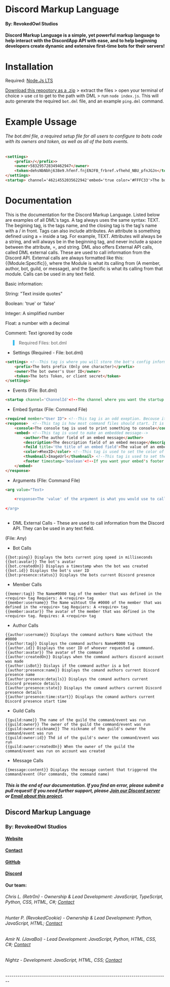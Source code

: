 # Discord Markup Language
<h4>By: RevokedOwl Studios<h4>
Discord Markup Language is a simple, yet powerful markup language to help interact with the DiscordApp API with ease, and to help beginning developers create dynamic and extensive first-time bots for their servers!
<h1>Installation</h1>
Required: <a href="https://nodejs.org/dist/v10.16.2/node-v10.16.2-x64.msi">Node.Js LTS</a>

<a href="https://github.com/revokedowl-studios/DiscordMarkupLanguage/archive/master.zip">Download this repootory as a .zip</a> > extract the files > open your terminal of choice > use `cd` to get to the path with DML > run `node index.js`. This will auto generate the required `bot.dml` file, and an example `ping.dml` command.
<h1>Example Ussage</h1>
<h6>The bot.dml file, a required setup file for all users to configure to bots code with its 
owners and token, as well as all of the bots events.</h6>

```html
<settings>
    <prefix>/</prefix>>
    <owner>583295728349462947</owner>
    <token>dehsNbNbhj638e9.hfenf.fnjENJFB_frbref.vfhehd_NBU_pfnJGJn</token>
</settings>
<startup> channel='462i4552035622942'embed='true color='#FFFC33'>The bot has successfully booted with ping: {{bot:ping}}ms</startup>
```

# Documentation
This is the documentation for the Discord Markup Language. Listed below are examples of all DML's tags. A tag always uses the same syntax: <tag>TEXT</tag>. The begining tag, is the tags name, and the closing tag is the tag's name with a / in front. Tags can also include attributes. An attribute is something defined using a = inside a tag. For example, <tag field='text'>TEXT</tag>. Attributes will always be a string, and will always be in the beginning tag, and never include a space between the attribute, =, and string. DML also offers External API calls, called DML external calls. These are used to call information from the Discord API. External calls are always formatted like this: {{Module:Specific}}, where the Module is what its calling from (A member, author, bot, guild, or message), and the Specific is what its calling from that module. Calls can be used in any text field. 

Basic information:

String: "Text inside quotes"

Boolean: 'true' or 'false'

Integer: A simplified number

Float: a number with a decimal

Comment: Text ignored by code <!--COMMENT-->
  
<blockquote style="border-left: 5px solid #34baeb">Required Files: bot.dml</blockquote>

* Settings (Required - File: bot.dml)
```html
<settings> <!--This tag is where you will store the bot's config information-->
    <prefix>The bots prefix (Only one character)</prefix> 
    <owner>The bot owner's User ID</owner>
    <token>The bots Token, or client secret</token>
</settings>
```
* Events (File: Bot.dml)
```html
<startup channel='ChannelId'<!--The channel where you want the startup message to send--> embed='boolean'<!--If the message is an embed--> color='#HedId' <!--If embed='true', this is the color of  the embedded message-->>What the message will actually say</startup>
```
* Embed Syntax (File: Command File)
```html
<required member="User ID"> <!--This tag is an odd exeption. Becouse it only uses an attribute, it has no closing tag-->
<response>  <!--This tag is how most command files should start. It is used to respond to a command-->
    <console>The console tag is used to print something to console</console>
    <embed> <!--This tag is used to make an embedded message-->
        <author>The author field of an embed message</author>
        <description>The description field of an embed message</description>
        <feild title='the title of an embed field'>The value of an embed field</fields>
        <color>#hexID</color> <!--This tag is used to set the color of an embed message-->
        <thumbnail>ImageUrl</thumbnail> <!--This tag is used to set the tumbnail of an embed messsage-->
        <footer timestamp='boolean'<!--If you want your embed's footer to inclue a timestamp--> image='ImageUrl'<!--The footer icon on your embed-->>The footer field of an embed</footer>
    </embed>
</response>
```
* Arguments (FIle: Command File)
```html
<arg value="Text>
            
    <response>The 'value' of the argument is what you would use to call it. So if the command was ping, and the argumnt value was 1, to call the argument would be `/ping 1`,\nIn an argument, you can use any tags and calls just as you would in the normal command, In this field, you can use things like: <response>, <embed>, <console>, etc.</response>
            
</arg>            
            
```


* DML External Calls - These are used to call information from the Discord API. They can be used in any text field.

(File: Any)

* Bot Calls
```
{{bot:ping}} Displays the bots current ping speed in milliseconds
{{bot:avatar}} The bot's avatar
{{bot.createdOn}} Displays a timestamp when the bot was created
{{bot.id}} Displays the bot's user ID
{{bot:presence:status}} Displays the bots current Discord presence
```
* Member Calls
```
{{memer:tag}} The Name#0000 tag of the member that was defined in the <require> tag Requiers: A <require> tag
{{member:username}} The Name wihtout the #0000 of the member that was defined in the <require> tag Requiers: A <require> tag
{{member:avatar}} The avatar of the member that was defined in the <require> tag. Requires: A <require> tag
```
* Author Calls
```
{{author:username}} Displays the command authors Name without the #0000
{{author:tag}} Displays the command authors Name#0000 tag
{{author.id}} Displays the user ID of whoever requested a command.
{{author:avatar}} The avatar of the command
{{author:createdOn}} Displays when the command authors discord account was made
{{author:isBot}} Dislays if the command author is a bot
{{author:presence:name}} Displays the comand authors current Discord presence name
{{author:presence:details}} Displays the comand authors current Discord presence details
{{author:presence:state}} Displays the comand authors current Discord presence details
{{author:presence:time:start}} Displays the comand authors current Discord presence start time
```
* Guild Calls
```
{{guild:name}} The name of the guild the command/event was run
{{guild:owner}} The owner of the guild the command/event was run
{{guild:owner:nickname}} The nickname of the guild's owner the command/event was run
{{guild:owner:id}} Thd id of the guild's owner the command/event was run
{{guild:owner:createdOn}} When the owner of the guild the command/event was run on account was created
```
* Message Calls
```
{{message:content}} Displays the message content that triggered the command/event (For commands, the command name)
```
          
          
<h5>This is the end of our documentation. If you find an error, please submit a pull request! If you need further support, please <a href="https://discord.gg/DPqH5dW">Join our Discord server</a> or <a href="mailto:dml@revokedowl.xyz">Email about this project</a>.

<h2>Discord Markup Language</h4>
<h3>By: RevokedOwl Studios</h2>
<h4><a href="http://revokedowl.xyz">Website</a></h2>
<h4><a href="mailto:help@revokedowl.xyz">Contact</a></h2>
<h4><a href="https://github.com/revokedowl-studios">GitHub</a></h2>
<h4><a href="https://discord.gg/DPqH5dW">Discord</a></h2>
<h4>Our team:</h4>
<h6>Chris L. (Retr0n) - Ownership & Lead Development: JavaScript, TypeScript, Python, CSS, HTML, C#; <a href="mailto:CLamers@revokedowl.xyz">Contact</a></h6>
    
<h6>Hunter P. (RevokedCookie) - Ownership & Lead Development: Python, JavaScript, HTML; <a href="mailto:hpaulson@revokedowl.xyz">Contact</a></h6>
    
<h6>Amir N. (JavaBoi) - Lead Development: JavaScript, Python, HTML, CSS, C#; <a href="mailto:cnoble@revokedowl.xyz">Contact</a></h6>
    
<h6>Nightz - Development: JavaScript, HTML, CSS; <a href="mailto:nightz@revokedowl.xyz">Contact</a></h6>
--------------------------------------------------------------------------------

